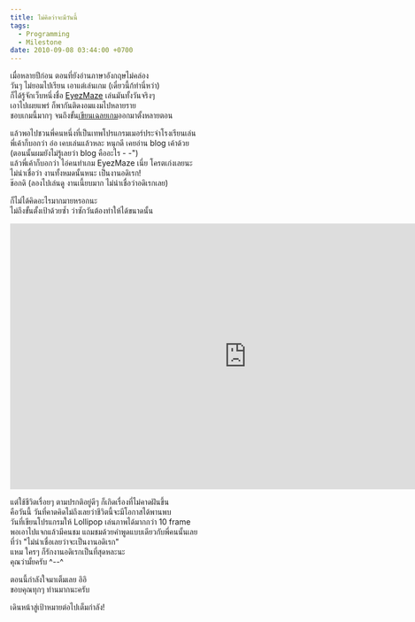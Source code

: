 ```yaml
---
title: ไม่คิดว่าจะมีวันนี้
tags:
  - Programming
  - Milestone
date: 2010-09-08 03:44:00 +0700
---
```


เมื่อหลายปีก่อน ตอนที่ยังอ่านภาษาอังกฤษไม่คล่อง  
วันๆ ไม่ยอมไปเรียน เอาแต่เล่นเกม (เดี๋ยวนี้ก้ทำนี่หว่า)  
ก็ได้รู้จักเว็บหนึ่งชื่อ [EyezMaze][] เล่นมันทั้งวันจริงๆ  
เอาไปเผยแพร่ ก็พากันติดงอมแงมไปหลายราย  
ชอบเกมนี้มากๆ จนถึงขั้น[เขียนเฉลยเกม][grow walkthrough]ออกมาตั้งหลายตอน

แล้วพอไปชวนพี่คนหนึ่งที่เป็นเทพโปรแกรมเมอร์ประจำโรงเรียนเล่น  
พี่เค้าก็บอกว่า อ๋อ เคบเล่นแล้วหละ หนุกดี เคยอ่าน blog เค้าด้วย  
(ตอนนั้นผมยังไม่รู้เลยว่า blog คืออะไร - -")  
แล้วพี่เค้าก็บอกว่า ไอ่คนทำเกม EyezMaze เนี่ย โครตเก่งเลยนะ  
ไม่น่าเชื่อว่า งานทั้งหมดนั้นหนะ เป็นงานอดิเรก!  
ช๊อกดิ (ลองไปเล่นดู งานเนี้ยบมาก ไม่น่าเชื่อว่าอดิเรกเลย)

ก็ไม่ได้คิดอะไรมากมายหรอกนะ  
ไม่ถึงขั้นตั้งเป้าด้วยซ้ำ ว่าซักวันต้องทำให้ได้ขนาดนั้น

<iframe width="853" height="480" src="https://www.youtube.com/embed/OK-2HxLdb2Y" frameborder="0" allowfullscreen></iframe>

แต่ใช้ชีวิตเรื่อยๆ ตามปรกติอยู่ดีๆ ก็เกิดเรื่องที่ไม่คาดฝันขึ้น  
คือวันนี้ วันที่คาดคิดไม่ถึงเลยว่าชีวิตนี้จะมีโอกาสได้พานพบ  
วันที่เขียนโปรแกรมให้ Lollipop เล่นภาพได้มากกว่า 10 frame  
พอเอาไปแจกแล้วมีคนชม แถมชมด้วยคำพูดแบบเดียวกับพี่คนนั้นเลย  
ที่ว่า "ไม่น่าเชื่อเลยว่าจะเป็นงานอดิเรก"  
แหม ใครๆ ก็รักงานอดิเรกเป็นที่สุดหละนะ  
คุณว่ามั้ยครับ ^--^

ตอนนี้กำลังใจมาเต็มเลย อิอิ  
ขอบคุณทุกๆ ท่านมากนะครับ

เดินหน้าสู่เป้าหมายต่อไปเต็มกำลัง!


[EyezMaze]: //www.eyezmaze.com/
[grow walkthrough]: //neizod.blogspot.com/2007/09/grow-cube.html
[thread]: //topicstock.pantip.com/mbk/topicstock/2010/09/T9661674/T9661674.html
